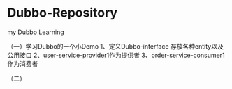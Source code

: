 # Dubbo-Repository
my Dubbo Learning

（一）学习Dubbo的一个小Demo
1、定义Dubbo-interface 存放各种entity以及公用接口
2、user-service-provider1作为提供者
3、order-service-consumer1作为消费者

（二）

